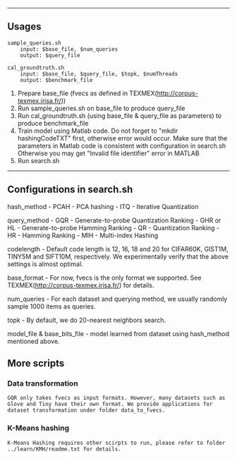 ***************************************************************************************

## Usages

```
sample_queries.sh
    input: $base_file, $num_queries
    output: $query_file

cal_groundtruth.sh
    input: $base_file, $query_file, $topk, $numThreads
    output: $benchmark_file
```

1. Prepare base_file (fvecs as defined in TEXMEX(http://corpus-texmex.irisa.fr/))
2. Run sample_queries.sh on base_file to produce query_file
3. Run cal_groundtruth.sh (using base_file & query_file as parameters) to produce benchmark_file
4. Train model using Matlab code. Do not forget to "mkdir hashingCodeTXT" first, otherwise error would occur.
   Make sure that the parameters in Matlab code is consistent with configuration in search.sh
   Otherwise you may get "Invalid file identifier" error in MATLAB
5. Run search.sh

***************************************************************************************

## Configurations in search.sh

hash_method
    - PCAH - PCA hashing
    - ITQ - Iterative Quantization

query_method
    - GQR - Generate-to-probe Quantization Ranking
    - GHR or HL - Generate-to-probe Hamming Ranking
    - QR - Quantization Ranking
    - HR - Hamming Ranking
    - MIH - Multi-index Hashing
    
codelength
    - Default code length is 12, 16, 18 and 20 for CIFAR60K, GIST1M, TINY5M and SIFT10M, respectively. We experimentally verify that the above settings is almost optimal.

base_format
    - For now, fvecs is the only format we supported. See TEXMEX(http://corpus-texmex.irisa.fr/) for details.

num_queries
    - For each dataset and querying method, we usually randomly sample 1000 items as queries.

topk
    - By default, we do 20-nearest neighbors search.

model_file & base_bits_file
    - model learned from dataset using hash_method mentioned above.
    

## More scripts

### Data transformation

    GQR only takes fvecs as input formats. However, many datasets such as Glove and Tiny have their own format. We provide applications for dataset transformation under folder data_to_fvecs.

### K-Means hashing

    K-Means Hashing requires other scirpts to run, please refer to folder ../learn/KMH/readme.txt for details.
